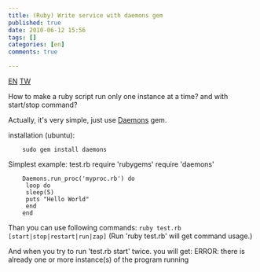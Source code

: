 ```yaml
---
title: (Ruby) Write service with daemons gem
published: true
date: 2010-06-12 15:56
tags: []
categories: [en]
comments: true

---
```


<a href="{% link _posts/2010-06-12-ruby-write-service-with-daemons-gem-en.md %}" class="lang-btn lang-current">EN</a>
<a href="{% link _posts/2010-06-12-ruby-write-service-with-daemons-gem.md %}" class="lang-btn">TW</a>


How to make a ruby script run only one instance at a time? and with start/stop command?

Actually, it's very simple, just use [Daemons][1] gem.

installation (ubuntu):

		sudo gem install daemons

Simplest example: test.rb
		require 'rubygems'
		require 'daemons'

		Daemons.run_proc('myproc.rb') do
		 loop do
		 sleep(5)
		 puts "Hello World"
		 end
		end

Than you can use following commands:
``ruby test.rb [start|stop|restart|run|zap]``
(Run 'ruby test.rb' will get command usage.)

And when you try to run 'test.rb start' twice. you will get:
		ERROR: there is already one or more instance(s) of the program running


[1]: http://daemons.rubyforge.org/

